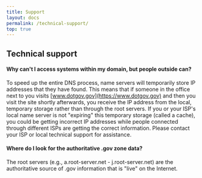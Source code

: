 ```yaml
---
title: Support
layout: docs
permalink: /technical-support/
top: true
---
```


## Technical support

#### Why can't I access systems within my domain, but people outside can?

To speed up the entire DNS process, name servers will temporarily store IP addresses that they have found. This means that if someone in the office next to you visits [www.dotgov.gov](https://www.dotgov.gov) and then you visit the site shortly afterwards, you receive the IP address from the local, temporary storage rather than through the root servers. If you or your ISP's local name server is not "expiring" this temporary storage (called a cache), you could be getting incorrect IP addresses while people connected through different ISPs are getting the correct information. Please contact your ISP or local technical support for assistance.

#### Where do I look for the authoritative .gov zone data?

The root servers (e.g., a.root-server.net - j.root-server.net) are the authoritative source of .gov information that is "live" on the Internet.
